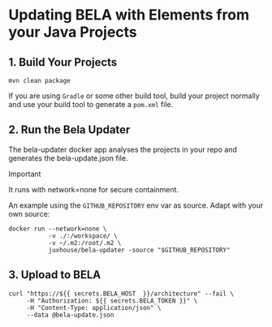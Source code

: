 # Updating BELA with Elements from your Java Projects

## 1. Build Your Projects

`mvn clean package`

If you are using `Gradle` or some other build tool, build your project normally and use your build tool to generate a `pom.xml` file.

## 2. Run the Bela Updater

The bela-updater docker app analyses the projects in your repo and generates the bela-update.json file.

> [!IMPORTANT]
> It runs with network=none for secure containment.

An example using the `GITHUB_REPOSITORY` env var as source. Adapt with your own source:
```
docker run --network=none \
           -v ./:/workspace/ \
           -v ~/.m2:/root/.m2 \
           juxhouse/bela-updater -source "$GITHUB_REPOSITORY"
```

## 3. Upload to BELA
```
curl "https://${{ secrets.BELA_HOST  }}/architecture" --fail \
     -H "Authorization: ${{ secrets.BELA_TOKEN }}" \
     -H "Content-Type: application/json" \
     --data @bela-update.json
```
